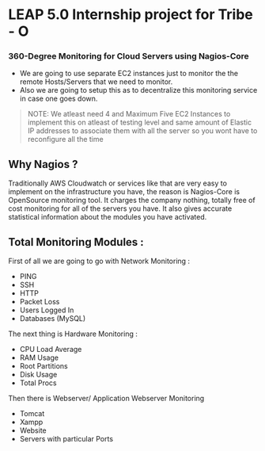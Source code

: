 # LEAP 5.0 Internship project for Tribe - O

### 360-Degree Monitoring for Cloud Servers using Nagios-Core

- We are going to use separate EC2 instances just to monitor the the remote Hosts/Servers that we need to monitor.
- Also we are going to setup this as to decentralize this monitoring service in case one goes down.

> NOTE: We atleast need 4 and Maximum Five EC2 Instances to implement this on atleast of testing level and same amount of Elastic IP addresses to associate them with all the server so you wont have to reconfigure all the time

## Why Nagios ?

Traditionally AWS Cloudwatch or services like that are very easy to implement on the infrastructure you have, the reason is Nagios-Core is OpenSource monitoring tool. It charges the company nothing, totally free of cost monitoring for all of the servers you have. It also gives accurate statistical information about the modules you have activated.

## Total Monitoring Modules :
First of all we are going to go with Network Monitoring :
  - PING
  - SSH
  - HTTP
  - Packet Loss
  - Users Logged In
  - Databases (MySQL)

The next thing is Hardware Monitoring :
  - CPU Load Average
  - RAM Usage
  - Root Partitions
  - Disk Usage
  - Total Procs
 
Then there is Webserver/ Application Webserver Monitoring
  - Tomcat
  - Xampp
  - Website
  - Servers with particular Ports




  
